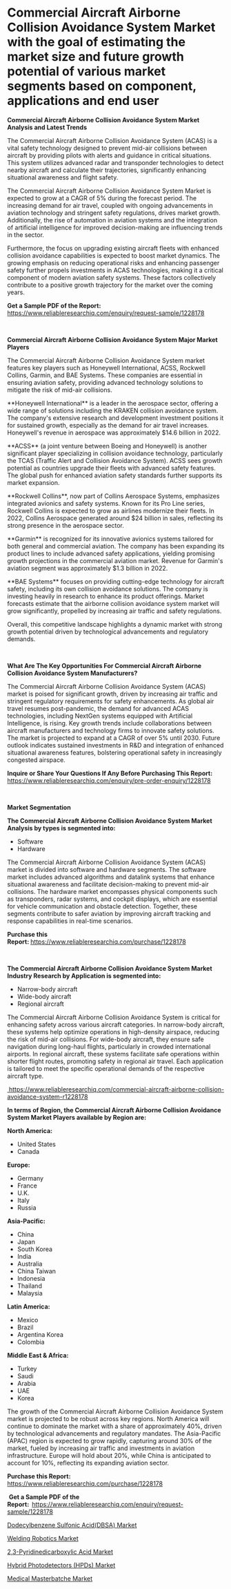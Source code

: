 <p><h1>Commercial Aircraft Airborne Collision Avoidance System Market with the goal of estimating the market size and future growth potential of various market segments based on component, applications and end user</h1></p><p><strong>Commercial Aircraft Airborne Collision Avoidance System Market Analysis and Latest Trends</strong></p>
<p><p>The Commercial Aircraft Airborne Collision Avoidance System (ACAS) is a vital safety technology designed to prevent mid-air collisions between aircraft by providing pilots with alerts and guidance in critical situations. This system utilizes advanced radar and transponder technologies to detect nearby aircraft and calculate their trajectories, significantly enhancing situational awareness and flight safety.</p><p>The Commercial Aircraft Airborne Collision Avoidance System Market is expected to grow at a CAGR of 5% during the forecast period. The increasing demand for air travel, coupled with ongoing advancements in aviation technology and stringent safety regulations, drives market growth. Additionally, the rise of automation in aviation systems and the integration of artificial intelligence for improved decision-making are influencing trends in the sector. </p><p>Furthermore, the focus on upgrading existing aircraft fleets with enhanced collision avoidance capabilities is expected to boost market dynamics. The growing emphasis on reducing operational risks and enhancing passenger safety further propels investments in ACAS technologies, making it a critical component of modern aviation safety systems. These factors collectively contribute to a positive growth trajectory for the market over the coming years.</p></p>
<p><strong>Get a Sample PDF of the Report:&nbsp;</strong> <a href="https://www.reliableresearchiq.com/enquiry/request-sample/1228178?utm_campaign=104&utm_medium=2&utm_source=Github&utm_content=ia&utm_term=15102024&utm_id=commercial-aircraft-airborne-collision-avoidance-system">https://www.reliableresearchiq.com/enquiry/request-sample/1228178</a></p>
<p>&nbsp;</p>
<p><strong>Commercial Aircraft Airborne Collision Avoidance System Major Market Players</strong></p>
<p><p>The Commercial Aircraft Airborne Collision Avoidance System market features key players such as Honeywell International, ACSS, Rockwell Collins, Garmin, and BAE Systems. These companies are essential in ensuring aviation safety, providing advanced technology solutions to mitigate the risk of mid-air collisions.</p><p>**Honeywell International** is a leader in the aerospace sector, offering a wide range of solutions including the KRAKEN collision avoidance system. The company's extensive research and development investment positions it for sustained growth, especially as the demand for air travel increases. Honeywell's revenue in aerospace was approximately $14.6 billion in 2022.</p><p>**ACSS** (a joint venture between Boeing and Honeywell) is another significant player specializing in collision avoidance technology, particularly the TCAS (Traffic Alert and Collision Avoidance System). ACSS sees growth potential as countries upgrade their fleets with advanced safety features. The global push for enhanced aviation safety standards further supports its market expansion.</p><p>**Rockwell Collins**, now part of Collins Aerospace Systems, emphasizes integrated avionics and safety systems. Known for its Pro Line series, Rockwell Collins is expected to grow as airlines modernize their fleets. In 2022, Collins Aerospace generated around $24 billion in sales, reflecting its strong presence in the aerospace sector.</p><p>**Garmin** is recognized for its innovative avionics systems tailored for both general and commercial aviation. The company has been expanding its product lines to include advanced safety applications, yielding promising growth projections in the commercial aviation market. Revenue for Garmin's aviation segment was approximately $1.3 billion in 2022.</p><p>**BAE Systems** focuses on providing cutting-edge technology for aircraft safety, including its own collision avoidance solutions. The company is investing heavily in research to enhance its product offerings. Market forecasts estimate that the airborne collision avoidance system market will grow significantly, propelled by increasing air traffic and safety regulations. </p><p>Overall, this competitive landscape highlights a dynamic market with strong growth potential driven by technological advancements and regulatory demands.</p></p>
<p>&nbsp;</p>
<p><strong>What Are The Key Opportunities For Commercial Aircraft Airborne Collision Avoidance System Manufacturers?</strong></p>
<p><p>The Commercial Aircraft Airborne Collision Avoidance System (ACAS) market is poised for significant growth, driven by increasing air traffic and stringent regulatory requirements for safety enhancements. As global air travel resumes post-pandemic, the demand for advanced ACAS technologies, including NextGen systems equipped with Artificial Intelligence, is rising. Key growth trends include collaborations between aircraft manufacturers and technology firms to innovate safety solutions. The market is projected to expand at a CAGR of over 5% until 2030. Future outlook indicates sustained investments in R&D and integration of enhanced situational awareness features, bolstering operational safety in increasingly congested airspace.</p></p>
<p><strong>Inquire or Share Your Questions If Any Before Purchasing This Report:</strong> <a href="https://www.reliableresearchiq.com/enquiry/pre-order-enquiry/1228178?utm_campaign=104&utm_medium=2&utm_source=Github&utm_content=ia&utm_term=15102024&utm_id=commercial-aircraft-airborne-collision-avoidance-system">https://www.reliableresearchiq.com/enquiry/pre-order-enquiry/1228178</a></p>
<p>&nbsp;</p>
<p><strong>Market Segmentation</strong></p>
<p><strong>The Commercial Aircraft Airborne Collision Avoidance System Market Analysis by types is segmented into:</strong></p>
<p><ul><li>Software</li><li>Hardware</li></ul></p>
<p><p>The Commercial Aircraft Airborne Collision Avoidance System (ACAS) market is divided into software and hardware segments. The software market includes advanced algorithms and datalink systems that enhance situational awareness and facilitate decision-making to prevent mid-air collisions. The hardware market encompasses physical components such as transponders, radar systems, and cockpit displays, which are essential for vehicle communication and obstacle detection. Together, these segments contribute to safer aviation by improving aircraft tracking and response capabilities in real-time scenarios.</p></p>
<p><strong>Purchase this Report:&nbsp;</strong><a href="https://www.reliableresearchiq.com/purchase/1228178?utm_campaign=104&utm_medium=2&utm_source=Github&utm_content=ia&utm_term=15102024&utm_id=commercial-aircraft-airborne-collision-avoidance-system">https://www.reliableresearchiq.com/purchase/1228178</a></p>
<p>&nbsp;</p>
<p><strong>The Commercial Aircraft Airborne Collision Avoidance System Market Industry Research by Application is segmented into:</strong></p>
<p><ul><li>Narrow-body aircraft</li><li>Wide-body aircraft</li><li>Regional aircraft</li></ul></p>
<p><p>The Commercial Aircraft Airborne Collision Avoidance System is critical for enhancing safety across various aircraft categories. In narrow-body aircraft, these systems help optimize operations in high-density airspace, reducing the risk of mid-air collisions. For wide-body aircraft, they ensure safe navigation during long-haul flights, particularly in crowded international airports. In regional aircraft, these systems facilitate safe operations within shorter flight routes, promoting safety in regional air travel. Each application is tailored to meet the specific operational demands of the respective aircraft type.</p></p>
<p><a href="https://www.reliableresearchiq.com/commercial-aircraft-airborne-collision-avoidance-system-r1228178?utm_campaign=104&utm_medium=2&utm_source=Github&utm_content=ia&utm_term=15102024&utm_id=commercial-aircraft-airborne-collision-avoidance-system">&nbsp;https://www.reliableresearchiq.com/commercial-aircraft-airborne-collision-avoidance-system-r1228178</a></p>
<p><strong>In terms of Region, the Commercial Aircraft Airborne Collision Avoidance System Market Players available by Region are:</strong></p>
<p>
    <p> <strong> North America: </strong>
        <ul>
            <li>United States</li>
            <li>Canada</li>
        </ul>
        </p> 
    <p> <strong> Europe: </strong>
        <ul>
            <li>Germany</li>
            <li>France</li>
            <li>U.K.</li>
            <li>Italy</li>
            <li>Russia</li>
        </ul>
        </p> 
    <p> <strong> Asia-Pacific: </strong>
        <ul>
            <li>China</li>
            <li>Japan</li>
            <li>South Korea</li>
            <li>India</li>
            <li>Australia</li>
            <li>China Taiwan</li>
            <li>Indonesia</li>
            <li>Thailand</li>
            <li>Malaysia</li>
        </ul>
        </p> 
    <p> <strong> Latin America: </strong>
        <ul>
            <li>Mexico</li>
            <li>Brazil</li>
            <li>Argentina Korea</li>
            <li>Colombia</li>
        </ul>
        </p> 
    <p> <strong> Middle East & Africa: </strong>
        <ul>
            <li>Turkey</li>
            <li>Saudi</li>
            <li>Arabia</li>
            <li>UAE</li>
            <li>Korea</li>
        </ul>
    </p>
    </p>
<p><p>The growth of the Commercial Aircraft Airborne Collision Avoidance System market is projected to be robust across key regions. North America will continue to dominate the market with a share of approximately 40%, driven by technological advancements and regulatory mandates. The Asia-Pacific (APAC) region is expected to grow rapidly, capturing around 30% of the market, fueled by increasing air traffic and investments in aviation infrastructure. Europe will hold about 20%, while China is anticipated to account for 10%, reflecting its expanding aviation sector.</p></p>
<p><strong>Purchase this Report: </strong><a href="https://www.reliableresearchiq.com/purchase/1228178?utm_campaign=104&utm_medium=2&utm_source=Github&utm_content=ia&utm_term=15102024&utm_id=commercial-aircraft-airborne-collision-avoidance-system">https://www.reliableresearchiq.com/purchase/1228178</a></p>
<p>&nbsp;<strong>Get a Sample PDF of the Report:&nbsp;&nbsp;</strong><a href="https://www.reliableresearchiq.com/enquiry/request-sample/1228178?utm_campaign=104&utm_medium=2&utm_source=Github&utm_content=ia&utm_term=15102024&utm_id=commercial-aircraft-airborne-collision-avoidance-system">https://www.reliableresearchiq.com/enquiry/request-sample/1228178</a></p>
<p><strong></strong></p>
<p><p><a href="https://www.linkedin.com/pulse/dodecylbenzene-sulfonic-aciddbsa-market-global-regional-tciuf?trk=public_post_embed_feed-article-content&utm_campaign=104&utm_medium=2&utm_source=Github&utm_content=ia&utm_term=15102024&utm_id=commercial-aircraft-airborne-collision-avoidance-system">Dodecylbenzene Sulfonic Acid(DBSA) Market</a></p><p><a href="https://github.com/arnaudyclavinec/Market-Research-Report-List-1/blob/main/welding-robotics-market.md?utm_campaign=104&utm_medium=2&utm_source=Github&utm_content=ia&utm_term=15102024&utm_id=commercial-aircraft-airborne-collision-avoidance-system">Welding Robotics Market</a></p><p><a href="https://www.linkedin.com/pulse/mapping-23-pyridinedicarboxylic-acid-market-trends-challenges-7ojtf?trk=public_post_embed_feed-article-content&utm_campaign=104&utm_medium=2&utm_source=Github&utm_content=ia&utm_term=15102024&utm_id=commercial-aircraft-airborne-collision-avoidance-system">2,3-Pyridinedicarboxylic Acid Market</a></p><p><a href="https://github.com/liz10hnbracht/Market-Research-Report-List-1/blob/main/hybrid-photodetectors-hpds-market.md?utm_campaign=104&utm_medium=2&utm_source=Github&utm_content=ia&utm_term=15102024&utm_id=commercial-aircraft-airborne-collision-avoidance-system">Hybrid Photodetectors (HPDs) Market</a></p><p><a href="https://www.linkedin.com/pulse/medical-masterbatche-market-emerging-trends-future-prospects-kzqsf?trk=public_post_embed_feed-article-content&utm_campaign=104&utm_medium=2&utm_source=Github&utm_content=ia&utm_term=15102024&utm_id=commercial-aircraft-airborne-collision-avoidance-system">Medical Masterbatche Market</a></p></p>
